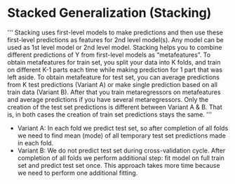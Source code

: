 # Stacked Generalization (Stacking)

'''
Stacking uses first-level models to make predictions and then use these first-level predictions as features for 2nd level model(s). 
Any model can be used as 1st level model or 2nd level model. Stacking helps you to combine different predictions of Y from first-level 
models as “metafeatures”. To obtain metafeatures for train set, you split your data into K folds, and train on different K-1 parts each
time while making prediction for 1 part that was left aside. To obtain metafeature for test set, you can average predictions from
K test predictions (Variant A) or make single prediction based on all train data (Variant B). After that you train metaregressors on
metafeatures and average predictions if you have several metaregressors. Only the creation of the test set predictions
is different between Variant A & B. That is, in both cases the creation of train set predictions stays the same.
'''

* Variant A: In each fold we predict test set, so after completion of all folds we need to find mean (mode) of all temporary test set
predictions made in each fold.
* Variant B: We do not predict test set during cross-validation cycle. After completion of all folds we perform additional step: fit model
on full train set and predict test set once. This approach takes more time because we need to perform one additional fitting.
